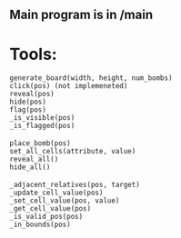 ## Main program is in /main
# Tools:
`generate_board(width, height, num_bombs)`</br>
`click(pos) (not implemeneted)`</br>
`reveal(pos)`</br>
`hide(pos)`</br>
`flag(pos)`</br>
`_is_visible(pos)`</br>
`_is_flagged(pos)`</br>
</br>
`place_bomb(pos)`</br>
`set_all_cells(attribute, value)`</br>
`reveal_all()`</br>
`hide_all()`</br>
</br>
`_adjacent_relatives(pos, target)`</br>
`_update_cell_value(pos)`</br>
`_set_cell_value(pos, value)`</br>
`_get_cell_value(pos)`</br>
`_is_valid_pos(pos)`</br>
`_in_bounds(pos)`</br>
